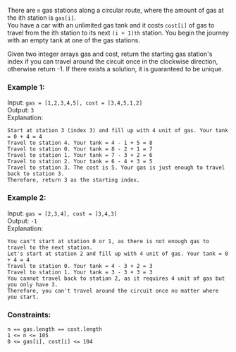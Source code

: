 There are `n` gas stations along a circular route, where the amount of gas at the ith station is `gas[i]`.  
You have a car with an unlimited gas tank and it costs `cost[i]` of gas to travel from the ith station to its next `(i + 1)th` station. You begin the journey with an empty tank at one of the gas stations.

Given two integer arrays gas and cost, return the starting gas station's index if you can travel around the circuit once in the clockwise direction, otherwise return -1. If there exists a solution, it is guaranteed to be unique.

 

### Example 1:
Input: `gas = [1,2,3,4,5], cost = [3,4,5,1,2]`  
Output: `3`  
Explanation:  
```
Start at station 3 (index 3) and fill up with 4 unit of gas. Your tank = 0 + 4 = 4
Travel to station 4. Your tank = 4 - 1 + 5 = 8
Travel to station 0. Your tank = 8 - 2 + 1 = 7
Travel to station 1. Your tank = 7 - 3 + 2 = 6
Travel to station 2. Your tank = 6 - 4 + 3 = 5
Travel to station 3. The cost is 5. Your gas is just enough to travel back to station 3.
Therefore, return 3 as the starting index.
```


### Example 2:
Input: `gas = [2,3,4], cost = [3,4,3]`  
Output: `-1`  
Explanation:  
```
You can't start at station 0 or 1, as there is not enough gas to travel to the next station.
Let's start at station 2 and fill up with 4 unit of gas. Your tank = 0 + 4 = 4
Travel to station 0. Your tank = 4 - 3 + 2 = 3
Travel to station 1. Your tank = 3 - 3 + 3 = 3
You cannot travel back to station 2, as it requires 4 unit of gas but you only have 3.
Therefore, you can't travel around the circuit once no matter where you start.
```

### Constraints:
`n == gas.length == cost.length`  
`1 <= n <= 105`  
`0 <= gas[i], cost[i] <= 104`  
